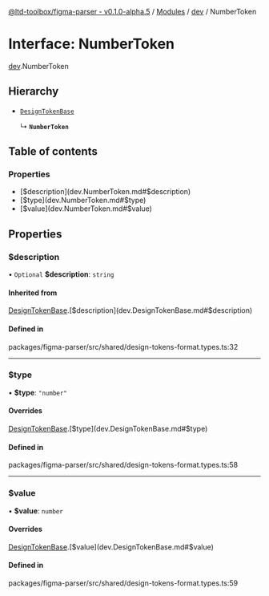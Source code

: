 [@ltd-toolbox/figma-parser - v0.1.0-alpha.5](../README.md) / [Modules](../modules.md) / [dev](../modules/dev.md) / NumberToken

# Interface: NumberToken

[dev](../modules/dev.md).NumberToken

## Hierarchy

- [`DesignTokenBase`](dev.DesignTokenBase.md)

  ↳ **`NumberToken`**

## Table of contents

### Properties

- [$description](dev.NumberToken.md#$description)
- [$type](dev.NumberToken.md#$type)
- [$value](dev.NumberToken.md#$value)

## Properties

### $description

• `Optional` **$description**: `string`

#### Inherited from

[DesignTokenBase](dev.DesignTokenBase.md).[$description](dev.DesignTokenBase.md#$description)

#### Defined in

packages/figma-parser/src/shared/design-tokens-format.types.ts:32

___

### $type

• **$type**: ``"number"``

#### Overrides

[DesignTokenBase](dev.DesignTokenBase.md).[$type](dev.DesignTokenBase.md#$type)

#### Defined in

packages/figma-parser/src/shared/design-tokens-format.types.ts:58

___

### $value

• **$value**: `number`

#### Overrides

[DesignTokenBase](dev.DesignTokenBase.md).[$value](dev.DesignTokenBase.md#$value)

#### Defined in

packages/figma-parser/src/shared/design-tokens-format.types.ts:59
